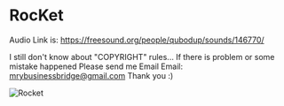 # RocKet
Audio Link is:
https://freesound.org/people/qubodup/sounds/146770/

I still don't know about "COPYRIGHT" rules...
If there is problem or some mistake happened Please send me Email 
Email: mrybusinessbridge@gmail.com
Thank you :)


![Rocket](https://github.com/MaryamMozaffari99/RocKet/assets/108430847/2a9774d6-ccf0-4291-9570-1406aec053b9)
